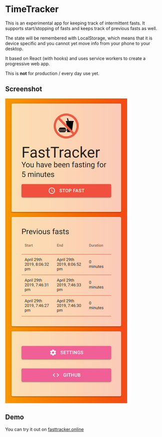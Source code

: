 # TimeTracker

This is an experimental app for keeping track of intermittent fasts.
It supports start/stopping of fasts and keeps track of previous fasts as well.

The state will be remembered with LocalStorage, which means that it is device
specific and you cannot yet move info from your phone to your desktop.

It based on React (with hooks) and uses service workers to create a progressive web app.

This is **not** for production / every day use yet.

## Screenshot

![FastTracker screenshot](screenshot.png 'FastTracker screenshot')

## Demo

You can try it out on [fasttracker.online](https://www.fasttracker.online 'FastTracker.online')
